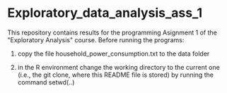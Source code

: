 # Exploratory_data_analysis_ass_1

This repository contains results for the programming Asignment 1 of the "Exploratory Analysis" course. Before running the programs:

1. copy the file household_power_consumption.txt to the data folder

2. in the R environment change the working directory to the current one (i.e., the git clone, where this README file is stored) by running the command setwd(..)

